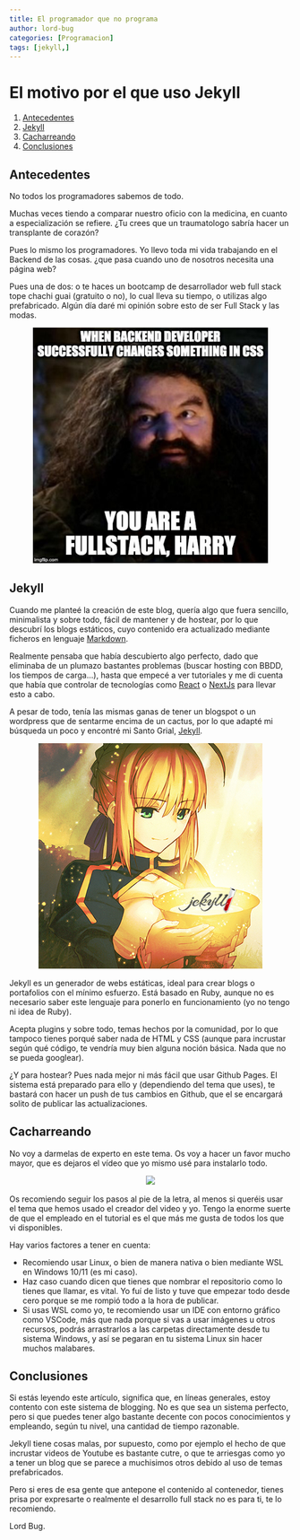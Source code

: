 ```yaml
---
title: El programador que no programa
author: lord-bug
categories: [Programacion]
tags: [jekyll,]
---
```


# El motivo por el que uso Jekyll
1. [Antecedentes](#antecedentes)
2. [Jekyll](#jekyll)
3. [Cacharreando](#cacharreando)
4. [Conclusiones](#conclusiones)

## Antecedentes

No todos los programadores sabemos de todo.

Muchas veces tiendo a comparar nuestro oficio con la medicina, en cuanto a especialización se refiere. ¿Tu crees que un traumatologo sabría hacer un transplante de corazón?

Pues lo mismo los programadores. Yo llevo toda mi vida trabajando en el Backend de las cosas. ¿que pasa cuando uno de nosotros necesita una página web?

Pues una de dos: o te haces un bootcamp de desarrollador web full stack tope chachi guai (gratuito o no), lo cual lleva su tiempo, o utilizas algo prefabricado. Algún día daré mi opinión sobre esto de ser Full Stack y las modas.

<p style="text-align:center;">
    <img src="../assets/img/2022-07-21/full-stack-meme.jpg" width="420">
</p>

## Jekyll

Cuando me planteé la creación de este blog, quería algo que fuera sencillo, minimalista y sobre todo, fácil de mantener y de hostear, por lo que descubrí los blogs estáticos, cuyo contenido era actualizado mediante ficheros en lenguaje [Markdown](https://www.markdownguide.org/).

Realmente pensaba que había descubierto algo perfecto, dado que eliminaba de un plumazo bastantes problemas (buscar hosting con BBDD, los tiempos de carga...), hasta que empecé a ver tutoriales y me di cuenta que había que controlar de tecnologías como [React](https://es.reactjs.org/) o [NextJs](https://nextjs.org/) para llevar esto a cabo.

A pesar de todo, tenía las mismas ganas de tener un blogspot o un wordpress que de sentarme encima de un cactus, por lo que adapté mi búsqueda un poco y encontré mi Santo Grial, [Jekyll](https://jekyllrb.com/).

<p style="text-align:center;">
    <img src="../assets/img/2022-07-21/holy-grail-jekyll.jpg">
</p>

Jekyll es un generador de webs estáticas, ideal para crear blogs o portafolios con el mínimo esfuerzo. Está basado en Ruby, aunque no es necesario saber este lenguaje para ponerlo en funcionamiento (yo no tengo ni idea de Ruby).

Acepta plugins y sobre todo, temas hechos por la comunidad, por lo que tampoco tienes porqué saber nada de HTML y CSS (aunque para incrustar según qué código, te vendría muy bien alguna noción básica. Nada que no se pueda googlear).

¿Y para hostear? Pues nada mejor ni más fácil que usar Github Pages. El sistema está preparado para ello y (dependiendo del tema que uses), te bastará con hacer un push de tus cambios en Github, que el se encargará solito de publicar las actualizaciones.

## Cacharreando

No voy a darmelas de experto en este tema. Os voy a hacer un favor mucho mayor, que es dejaros el vídeo que yo mismo usé para instalarlo todo.

<p style="text-align:center">
    <a href="https://youtu.be/F8iOU1ci19Q" style="text-decoration:none">
        <img src="https://img.youtube.com/vi/F8iOU1ci19Q/hqdefault.jpg">
    </a>
</p>

Os recomiendo seguir los pasos al pie de la letra, al menos si queréis usar el tema que hemos usado el creador del video y yo. Tengo la enorme suerte de que el empleado en el tutorial es el que más me gusta de todos los que vi disponibles.

Hay varios factores a tener en cuenta:
* Recomiendo usar Linux, o bien de manera nativa o bien mediante WSL en Windows 10/11 (es mi caso).
* Haz caso cuando dicen que tienes que nombrar el repositorio como lo tienes que llamar, es vital. Yo fuí de listo y tuve que empezar todo desde cero porque se me rompió todo a la hora de publicar.
* Si usas WSL como yo, te recomiendo usar un IDE con entorno gráfico como VSCode, más que nada porque si vas a usar imágenes u otros recursos, podrás arrastrarlos a las carpetas directamente desde tu sistema Windows, y así se pegaran en tu sistema Linux sin hacer muchos malabares.

## Conclusiones

Si estás leyendo este artículo, significa que, en líneas generales, estoy contento con este sistema de blogging. No es que sea un sistema perfecto, pero si que puedes tener algo bastante decente con pocos conocimientos y empleando, según tu nivel, una cantidad de tiempo razonable.

Jekyll tiene cosas malas, por supuesto, como por ejemplo el hecho de que incrustar videos de Youtube es bastante cutre, o que te arriesgas como yo a tener un blog que se parece a muchisimos otros debido al uso de temas prefabricados.

Pero si eres de esa gente que antepone el contenido al contenedor, tienes prisa por expresarte o realmente el desarrollo full stack no es para ti, te lo recomiendo.

Lord Bug.

